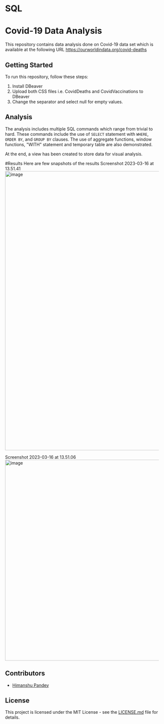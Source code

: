 # SQL
# Covid-19 Data Analysis

This repository contains data analysis done on Covid-19 data set which is available at the following URL https://ourworldindata.org/covid-deaths

## Getting Started

To run this repository, follow these steps:

1. Install DBeaver
2. Upload both CSS files i.e. CovidDeaths and CovidVaccinations to DBeaver
3. Change the separator and select null for empty values.

## Analysis

The analysis includes multiple SQL commands which range from trivial to hard.
These commands include the use of `SELECT` statement with `WHERE`, `ORDER BY`, and `GROUP BY` clauses.
The use of aggregate functions, window functions, "WITH" statement and temporary table are also demonstrated.

At the end, a view has been created to store data for visual analysis.

#Results
Here are few snapshots of the results
Screenshot 2023-03-16 at 13.51.41<img width="914" alt="image" src="https://user-images.githubusercontent.com/56840145/225622668-9a813fdd-09e7-4b1d-b568-fd3a5a8e3b69.png">

Screenshot 2023-03-16 at 13.51.06<img width="658" alt="image" src="https://user-images.githubusercontent.com/56840145/225622696-b6c676f7-cb42-4453-b02b-3b057e9a662a.png">


## Contributors

- [Himanshu Pandey](https://github.com/Pandey0809)

## License

This project is licensed under the MIT License - see the [LICENSE.md](LICENSE.md) file for details.
